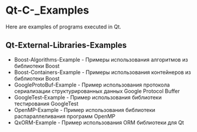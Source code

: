 # Qt-C-_Examples
Here are examples of programs executed in Qt.

## Qt-External-Libraries-Examples

* Boost-Algorithms-Example - Примеры использования алгоритмов из библиотеки Boost
* Boost-Containers-Example - Примеры использования контейнеров из библиотеки Boost
* GoogleProtoBuf-Example - Пример использования протокола сериализации структурированных данных Google Protocol Buffer
* GoogleTest-Example - Пример использования библиотеки тестирования GoogleTest
* OpenMP-Example - Пример использования библиотеки распараллеливания программ OpenMP
* QxORM-Example - Пример использования ORM библиотеки для Qt